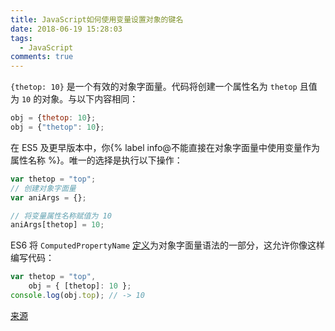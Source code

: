 ```yaml
---
title: JavaScript如何使用变量设置对象的键名
date: 2018-06-19 15:28:03
tags:
  - JavaScript
comments: true
---
```


`{thetop: 10}` 是一个有效的对象字面量。代码将创建一个属性名为 `thetop` 且值为 `10` 的对象。与以下内容相同：

```javascript
obj = {thetop: 10};
obj = {"thetop": 10};
```

在 ES5 及更早版本中，你{% label info@不能直接在对象字面量中使用变量作为属性名称 %}。唯一的选择是执行以下操作：

<!-- more -->

```javascript
var thetop = "top";
// 创建对象字面量
var aniArgs = {};

// 将变量属性名称赋值为 10
aniArgs[thetop] = 10;
```

ES6 将 `ComputedPropertyName` [定义](http://www.ecma-international.org/ecma-262/6.0/#sec-object-initializer)为对象字面量语法的一部分，这允许你像这样编写代码：

```javascript
var thetop = "top",
	obj = { [thetop]: 10 };
console.log(obj.top); // -> 10
```

[来源](https://stackoverflow.com/questions/2274242/how-to-use-a-variable-for-a-key-in-a-javascript-object-literal)
